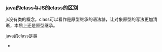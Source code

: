 ### java的class与JS的class的区别

js没有类的概念，class可以看作是原型继承的语法糖，让对象原型的写法更加清晰，本质上还是原型继承。

java的class是类

- 







